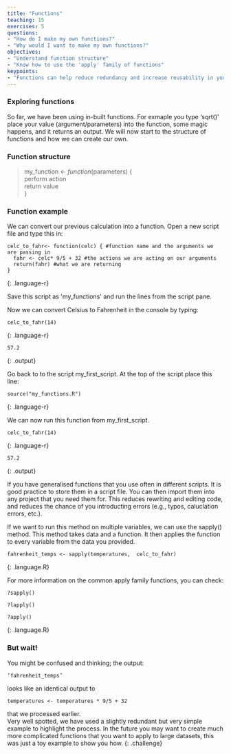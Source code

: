 ```yaml
---
title: "Functions"
teaching: 15
exercises: 5
questions:
- "How do I make my own functions?"
- "Why would I want to make my own functions?" 
objectives:
- "Understand function structure"
- "Know how to use the 'apply' family of functions"
keypoints:
- "Functions can help reduce redundancy and increase reusability in your code"
---
```


### Exploring functions

So far, we have been using in-built functions. For exmaple you type ‘sqrt()’ place your value (argument/parameters) into the function, some magic happens, and it returns an output. We will now start to the structure of functions and how we can create our own.  

### Function structure 

> my_function <- *function*(parameters) {     
> perform action  
> return value  
> }

### Function example

We can convert our previous calculation into a function. Open a new script file and type this in: 

```
celc_to_fahr<- function(celc) { #function name and the arguments we are passing in 
  fahr <- celc* 9/5 + 32 #the actions we are acting on our arguments 
  return(fahr) #what we are returning 
} 
```
{: .language-r}

Save this script as 'my_functions' and run the lines from the script pane.

Now we can convert Celsius to Fahrenheit in the console by typing:

```
celc_to_fahr(14) 
```
{: .language-r}

```
57.2
```
{: .output}

Go back to to the script my_first_script. At the top of the script place this line:

```
source("my_functions.R") 
```
{: .language-r}

We can now run this function from my_first_script.

```
celc_to_fahr(14) 
```
{: .language-r}

```
57.2
```
{: .output}

If you have generalised functions that you use often in different scripts. It is good practice to store them in a script file. You can then import them into any project that you need them for. This reduces rewriting and editing code, and reduces the chance of you introducting errors (e.g., typos, caluclation errors, etc.).

If we want to run this method on multiple variables, we can use the sapply() method. This method takes data and a function. It then applies the function to every variable from the data you provided. 

```
fahrenheit_temps <- sapply(temperatures,  celc_to_fahr) 
```
{: .language.R}

For more information on the common apply family functions, you can check: 

```
?sapply()  

?lapply() 

?apply() 
```
{: .language.R}

### But wait!  
You might be confused and thinking; the output:  
```
‘fahrenheit_temps’
``` 
looks like an identical output to 
```
temperatures <- temperatures * 9/5 + 32
```
that we processed earlier.  
Very well spotted, we have used a slightly redundant but very simple example to highlight the process. In the future you may want to create much more complicated functions that you want to apply to large datasets, this was just a toy example to show you how. 
{: .challenge}

